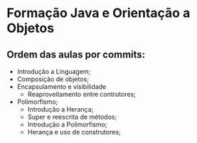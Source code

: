 # Formação Java e Orientação a Objetos

## Ordem das aulas por commits:
* Introdução a Linguagem;
* Composição de objetos;
* Encapsulamento e visibilidade 
    + Reaproveitamento entre contrutores;
* Polimorfismo;
    + Introdução a Herança;
    + Super e reescrita de métodos;
    + Introdução a Polimorfismo;
    + Herança e uso de construtores;

